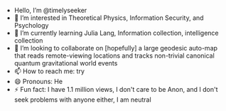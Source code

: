 - Hello, I’m @timelyseeker
- 👀 I’m interested in Theoretical Physics, Information Security, and Psychology
- 🌱 I’m currently learning Julia Lang, Information collection, intelligence collection 
- 💞️ I’m looking to collaborate on [hopefully] a large geodesic auto-map that reads remote-viewing locations and tracks non-trivial canonical quantum gravitational world events
- 📫 How to reach me: try 
- 😄 Pronouns: He 
- ⚡ Fun fact: I have 1.1 million views, I don't care to be Anon, and I don't seek problems with anyone either, I am neutral 

<!---
timelyseeks/timelyseeks is a ✨ special ✨ repository because its `README.md` (this file) appears on your GitHub profile.
You can click the Preview link to take a look at your changes.
--->

